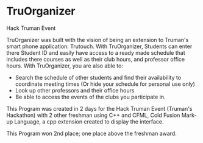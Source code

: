 # TruOrganizer
Hack Truman Event 

TruOrganizer was built with the vision of being an extension to Truman's smart phone application: Trutouch. With TruOrganizer, Students can enter there Student ID and easily have access to a ready made schedule that includes there courses as well as their club hours, and professor office hours. 
With TruOrganizer, you are also able to:
- Search the schedule of other students and find their availability to coordinate meeting times (Or hide your schedule for personal use only) 
- Look up other professors and their office hours
- Be able to access the events of the clubs you participate in. 

This Program was created in 2 days for the Hack Truman Event (Truman's Hackathon) with 2 other freshman using C++ and CFML, Cold Fusion Mark-up Language, a cpp extension created to display the interface.

This Program won 2nd place; one place above the freshman award.
